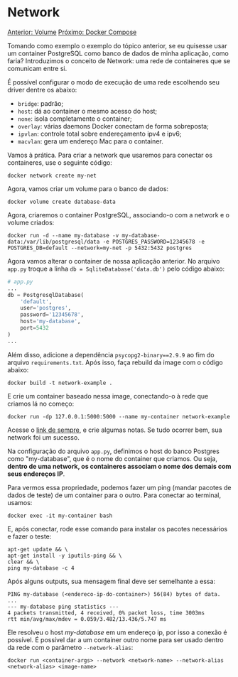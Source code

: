 # Network

[Anterior: Volume](Volume.md)
[Próximo: Docker Compose](Docker-Compose.md)

Tomando como exemplo o exemplo do tópico anterior, se eu quisesse usar um container PostgreSQL como banco de dados de minha aplicação, como faria? Introduzimos o conceito de Network: uma rede de containeres que se comunicam entre si. 

É possível configurar o modo de execução de uma rede escolhendo seu driver dentre os abaixo:
- `bridge`: padrão;
- `host`: dá ao container o mesmo acesso do host;
- `none`: isola completamente o container;
- `overlay`: várias daemons Docker conectam de forma sobreposta;
- `ipvlan`: controle total sobre endereçamento ipv4 e ipv6;
- `macvlan`: gera um endereço Mac para o container.

Vamos à prática. Para criar a network que usaremos para conectar os containeres, use o seguinte código:

```shell
docker network create my-net
```

Agora, vamos criar um volume para o banco de dados:

```shell
docker volume create database-data
```

Agora, criaremos o container PostgreSQL, associando-o com a network e o volume criados:

```shell
docker run -d --name my-database -v my-database-data:/var/lib/postgresql/data -e POSTGRES_PASSWORD=12345678 -e POSTGRES_DB=default --network=my-net -p 5432:5432 postgres
```

Agora vamos alterar o container de nossa aplicação anterior. No arquivo `app.py` troque a linha `db = SqliteDatabase('data.db')` pelo código abaixo:

```python
# app.py
...
db = PostgresqlDatabase(
    'default',
    user='postgres',
    password='12345678',
    host='my-database',
    port=5432
)
...
```

Além disso, adicione a dependência `psycopg2-binary==2.9.9` ao fim do arquivo `requirements.txt`. Após isso, faça rebuild da image com o código abaixo:

```shell
docker build -t network-example .
```

E crie um container baseado nessa image, conectando-o à rede que criamos lá no começo:

```shell
docker run -dp 127.0.0.1:5000:5000 --name my-container network-example
```

Acesse o [link de sempre](http://localhost:5000), e crie algumas notas. Se tudo ocorrer bem, sua network foi um sucesso.

Na configuração do arquivo `app.py`, definimos o host do banco Postgres como "my-database", que é o nome do container que criamos. Ou seja, **dentro de uma network, os containeres associam o nome dos demais com seus endereços IP**. 

Para vermos essa propriedade, podemos fazer um ping (mandar pacotes de dados de teste) de um container para o outro. Para conectar ao terminal, usamos:

```shell
docker exec -it my-container bash
```

E, após conectar, rode esse comando para instalar os pacotes necessários e fazer o teste:

```shell
apt-get update && \
apt-get install -y iputils-ping && \
clear && \
ping my-database -c 4
```

Após alguns outputs, sua mensagem final deve ser semelhante a essa:

```shell
PING my-database (<endereco-ip-do-container>) 56(84) bytes of data.
...
--- my-database ping statistics ---
4 packets transmitted, 4 received, 0% packet loss, time 3003ms
rtt min/avg/max/mdev = 0.059/3.482/13.436/5.747 ms
```

Ele resolveu o host *my-database* em um endereço ip, por isso a conexão é possível. É possível dar a um container outro nome para ser usado dentro da rede com o parâmetro `--network-alias`:

```shell
docker run <container-args> --network <network-name> --network-alias <network-alias> <image-name>
```
